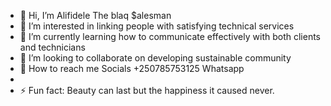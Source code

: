 - 👋 Hi, I’m Alifidele The blaq $alesman
- 👀 I’m interested in linking people with satisfying technical services 
- 🌱 I’m currently learning how to communicate effectively with both clients and technicians
- 💞️ I’m looking to collaborate on developing sustainable community
- 📲 How to reach me Socials +250785753125 Whatsapp
- 
- ⚡ Fun fact: Beauty can last but the happiness it caused never.

<!---
Alifidele/Alifidele is a ✨ special ✨ repository because its `README.md` (this file) appears on your GitHub profile.
You can click the Preview link to take a look at your changes.
--->
